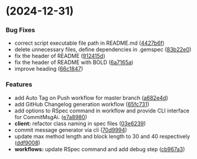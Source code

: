 #  (2024-12-31)


### Bug Fixes

* correct script executable file path in README.md ([4427b6f](https://github.com/michymono77/commit_msg_ai/commit/4427b6ff234a61144682d2f2bb082e21f0e6ad39))
* delete unnecessary files, define dependencies in .gemspec ([83b22e0](https://github.com/michymono77/commit_msg_ai/commit/83b22e0eda3234d69fa0b555a8dbb8d9528138a0))
* fix the header of README ([912415d](https://github.com/michymono77/commit_msg_ai/commit/912415d5528f264ed847ffb6f4822cb98457d9f3))
* fix the header of README with BOLD ([6a7165a](https://github.com/michymono77/commit_msg_ai/commit/6a7165a23b19e611bfa26d5f3e90c738b4ea8030))
* improve heading ([66c1847](https://github.com/michymono77/commit_msg_ai/commit/66c1847ec71d56c425ded6a8836c380906fe4c02))


### Features

* add Auto Tag on Push workflow for master branch ([a682e4d](https://github.com/michymono77/commit_msg_ai/commit/a682e4d2d7d856d675556de09d246430637c49e2))
* add GitHub Changelog generation workflow ([65fc731](https://github.com/michymono77/commit_msg_ai/commit/65fc7318aefba29ae0a1e4364fbc49a843c805fc))
* add options to RSpec command in workflow and provide CLI interface for CommitMsgAi. ([e7a8980](https://github.com/michymono77/commit_msg_ai/commit/e7a8980ebd8611a69fe3373b29386a5a1c6741ef))
* **client:** refactor class naming in spec files ([03e6239](https://github.com/michymono77/commit_msg_ai/commit/03e62399d32dad6b473b6e1e38569afc127afa56))
* commit message generator via cli ([70d9994](https://github.com/michymono77/commit_msg_ai/commit/70d99942e2a551baef781d90d6581d8f6f4d9307))
* update max method length and block length to 30 and 40 respectively ([ddf9008](https://github.com/michymono77/commit_msg_ai/commit/ddf9008d7e0bd29e1f11fb77528922efc9ab9e4a))
* **workflows:** update RSpec command and add debug step ([cb967a3](https://github.com/michymono77/commit_msg_ai/commit/cb967a31a0ef6cecba8115749b288b91b7ccc10b))



